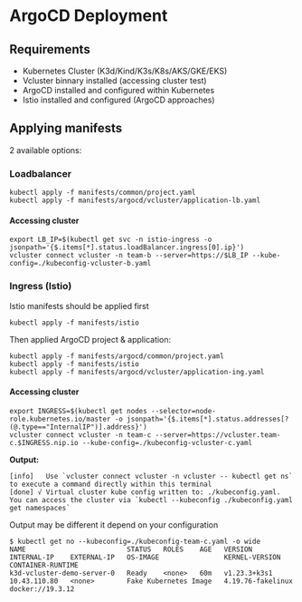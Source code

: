 # ArgoCD Deployment

## Requirements

* Kubernetes Cluster (K3d/Kind/K3s/K8s/AKS/GKE/EKS)
* Vcluster binnary installed (accessing cluster test)
* ArgoCD installed and configured within Kubernetes
* Istio installed and configured (ArgoCD approaches)

## Applying manifests
2 available options:

### Loadbalancer
```
kubectl apply -f manifests/common/project.yaml
kubectl apply -f manifests/argocd/vcluster/application-lb.yaml
```

#### Accessing cluster
```
export LB_IP=$(kubectl get svc -n istio-ingress -o jsonpath='{$.items[*].status.loadBalancer.ingress[0].ip}')
vcluster connect vcluster -n team-b --server=https://$LB_IP --kube-config=./kubeconfig-vcluster-b.yaml

```


### Ingress (Istio)
Istio manifests should be applied first

```
kubectl apply -f manifests/istio
```
Then applied ArgoCD project & application:

```
kubectl apply -f manifests/argocd/common/project.yaml
kubectl apply -f manifests/istio
kubectl apply -f manifests/argocd/vcluster/application-ing.yaml
```

#### Accessing cluster 

```
export INGRESS=$(kubectl get nodes --selector=node-role.kubernetes.io/master -o jsonpath='{$.items[*].status.addresses[?(@.type=="InternalIP")].address}')
vcluster connect vcluster -n team-c --server=https://vcluster.team-c.$INGRESS.nip.io --kube-config=./kubeconfig-vcluster-c.yaml
```

**Output:**
```
[info]   Use `vcluster connect vcluster -n vcluster -- kubectl get ns` to execute a command directly within this terminal
[done] √ Virtual cluster kube config written to: ./kubeconfig.yaml. You can access the cluster via `kubectl --kubeconfig ./kubeconfig.yaml get namespaces`
```

Output may be different it depend on your configuration

```
$ kubectl get no --kubeconfig=./kubeconfig-team-c.yaml -o wide
NAME                         STATUS   ROLES    AGE   VERSION        INTERNAL-IP    EXTERNAL-IP   OS-IMAGE                KERNEL-VERSION      CONTAINER-RUNTIME
k3d-vcluster-demo-server-0   Ready    <none>   60m   v1.23.3+k3s1   10.43.110.80   <none>        Fake Kubernetes Image   4.19.76-fakelinux   docker://19.3.12
```


